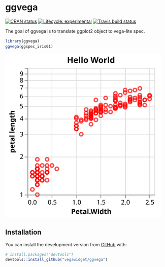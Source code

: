 
<!-- README.md is generated from README.Rmd. Please edit that file -->

# ggvega

<!-- badges: start -->

[![CRAN
status](https://www.r-pkg.org/badges/version/ggvega)](https://cran.r-project.org/package=ggvega)
[![Lifecycle:
experimental](https://img.shields.io/badge/lifecycle-experimental-orange.svg)](https://www.tidyverse.org/lifecycle/#experimental)
[![Travis build
status](https://travis-ci.org/vegawidget/ggvega.svg?branch=master)](https://travis-ci.org/vegawidget/ggvega)
<!-- badges: end -->

The goal of ggvega is to translate ggplot2 object to vega-lite spec.

``` r
library(ggvega)
ggvega(ggspec_iris01)
```

![](man/figures/README-example-1.svg)<!-- -->

## Installation

You can install the development version from
[GitHub](https://github.com/) with:

``` r
# install.packages("devtools")
devtools::install_github("vegawidget/ggvega")
```
